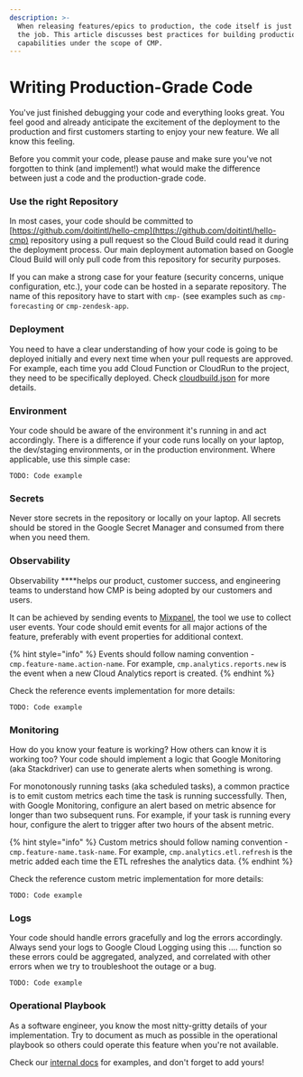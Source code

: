 ```yaml
---
description: >-
  When releasing features/epics to production, the code itself is just a part of
  the job. This article discusses best practices for building production-grade
  capabilities under the scope of CMP.
---
```


# Writing Production-Grade Code

You've just finished debugging your code and everything looks great. You feel good and already anticipate the excitement of the deployment to the production and first customers starting to enjoy your new feature. We all know this feeling.

Before you commit your code, please pause and make sure you've not forgotten to think \(and implement!\) what would make the difference between just a code and the production-grade code. 

### **Use the right Repository**

In most cases, your code should be committed to [https://github.com/doitintl/hello-cmp](https://github.com/doitintl/hello-cmp) repository using a pull request so the Cloud Build could read it during the deployment process.  Our main deployment automation based on Google Cloud Build will only pull code from this repository for security purposes.

If you can make a strong case for your feature \(security concerns, unique configuration, etc.\), your code can be hosted in a separate repository. The name of this repository have to start with `cmp-` \(see examples such as `cmp-forecasting` or `cmp-zendesk-app`.

### **Deployment**

You need to have a clear understanding of how your code is going to be deployed initially and every next time when your pull requests are approved. For example, each time you add Cloud Function or CloudRun to the project, they need to be specifically deployed. Check [cloudbuild.json](https://github.com/doitintl/hello-cmp/blob/master/configuration/cloudbuild.prod.json) for more details.

### **Environment**

Your code should be aware of the environment it's running in and act accordingly. There is a difference if your code runs locally on your laptop, the dev/staging environments, or in the production environment. Where applicable, use this simple case:

```text
TODO: Code example
```

### **Secrets**

Never store secrets in the repository or locally on your laptop. All secrets should be stored in the Google Secret Manager and consumed from there when you need them.

### **Observability**

Observability ****helps our product, customer success, and engineering teams to understand how CMP is being adopted by our customers and users. 

It can be achieved by sending events to [Mixpanel](https://mixpanel.com/), the tool we use to collect user events. Your code should emit events for all major actions of the feature, preferably with event properties for additional context.

{% hint style="info" %}
Events should follow naming convention - `cmp.feature-name.action-name`. For example, `cmp.analytics.reports.new` is the event when a new Cloud Analytics report is created. 
{% endhint %}

Check the reference events implementation for more details:

```text
TODO: Code example
```

### **Monitoring**

How do you know your feature is working? How others can know it is working too? Your code should implement a logic that Google Monitoring \(aka Stackdriver\) can use to generate alerts when something is wrong.

For monotonously running tasks \(aka scheduled tasks\), a common practice is to emit custom metrics each time the task is running successfully. Then, with Google Monitoring, configure an alert based on metric absence for longer than two subsequent runs. For example, if your task is running every hour, configure the alert to trigger after two hours of the absent metric.

{% hint style="info" %}
Custom metrics should follow naming convention - `cmp.feature-name.task-name`. For example, `cmp.analytics.etl.refresh` is the metric added each time the ETL refreshes the analytics data. 
{% endhint %}

Check the reference custom metric implementation for more details:

```text
TODO: Code example
```

### **Logs**

Your code should handle errors gracefully and log the errors accordingly. Always send your logs to Google Cloud Logging using this .... function so these errors could be aggregated, analyzed, and correlated with other errors when we try to troubleshoot the outage or a bug.  

```text
TODO: Code example
```

### **Operational Playbook**

As a software engineer, you know the most nitty-gritty details of your implementation. Try to document as much as possible in the operational playbook so others could operate this feature when you're not available.  

Check our [internal docs](https://app.gitbook.com/@doitintl/s/cmp-ops/operational-playbooks/forecasting-time-series) for examples, and don't forget to add yours!

